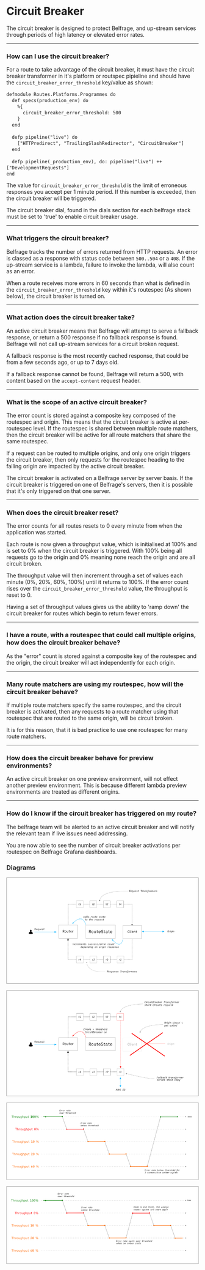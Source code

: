 # Circuit Breaker
The circuit breaker is designed to protect Belfrage, and up-stream services through periods of high latency or elevated error rates.

***

### How can I use the circuit breaker?
For a route to take advantage of the circuit breaker, it must have the circuit breaker transformer in it's platform or routspec pipieline and should have the `circuit_breaker_error_threshold` key/value as shown:

```
defmodule Routes.Platforms.Programmes do
  def specs(production_env) do
    %{
      circuit_breaker_error_threshold: 500
    }
  end

  defp pipeline("live") do
    ["HTTPredirect", "TrailingSlashRedirector", "CircuitBreaker"]
  end

  defp pipeline(_production_env), do: pipeline("live") ++ ["DevelopmentRequests"]
end

```
The value for `circuit_breaker_error_threshold` is the limit of erroneous responses you accept per 1 minute period. If this number is exceeded, then the circuit breaker will be triggered.

The circuit breaker dial, found in the dials section for each belfrage stack must be set to 'true' to enable circuit breaker usage.

***

### What triggers the circuit breaker?
Belfrage tracks the number of errors returned from HTTP requests. An error is classed as a response with status code between `500..504` or a `408`.
If the up-stream service is a lambda, failure to invoke the lambda, will also count as an error.

When a route receives more errors in 60 seconds than what is defined in the `circuit_breaker_error_threshold` key within it's routespec (As shown below), the circuit breaker is turned on.

***

### What action does the circuit breaker take?
An active circuit breaker means that Belfrage will attempt to serve a fallback response, or return a 500 response if no fallback response is found. Belfrage will not call up-stream services for a circuit broken request.

A fallback response is the most recently cached response, that could be from a few seconds ago, or up to 7 days old.

If a fallback response cannot be found, Belfrage will return a 500, with content based on the `accept-content` request header.

***

### What is the scope of an active circuit breaker?
The error count is stored against a composite key composed of the routespec and origin. This means that the circuit breaker is active at per-routespec level. If the routespec is shared between multiple route matchers, then the circuit breaker will be active for all route matchers that share the same routespec.

If a request can be routed to multiple origins, and only one origin triggers the circuit breaker, then only requests for the routespec heading to the failing origin are impacted by the active circuit breaker.

The circuit breaker is activated on a Belfrage server by server basis. If the circuit breaker is triggered on one of Belfrage's servers, then it is possible that it's only triggered on that one server.

***

### When does the circuit breaker reset?
The error counts for all routes resets to 0 every minute from when the application was started. 

Each route is now given a throughput value, which is initialised at 100% and is set to 0% when the circuit breaker is triggered. With 100% being all requests go to the origin and 0% meaning none reach the origin and are all circuit broken. 

The throughput value will then increment through a set of values each minute (0%, 20%, 60%, 100%) until it returns to 100%. If the error count rises over the `circuit_breaker_error_threshold` value, the throughput is reset to 0.

Having a set of throughput values gives us the ability to 'ramp down' the circuit breaker for routes which begin to return fewer errors. 

***

### I have a route, with a routespec that could call multiple origins, how does the circuit breaker behave?
As the "error" count is stored against a composite key of the routespec and the origin, the circuit breaker will act independently for each origin.

***

### Many route matchers are using my routespec, how will the circuit breaker behave?
If multiple route matchers specify the same routespec, and the circuit breaker is activated, then any requests to a route matcher using that routespec that are routed to the same origin, will be circuit broken.

It is for this reason, that it is bad practice to use one routespec for many route matchers.

***

### How does the circuit breaker behave for preview environments?
An active circuit breaker on one preview environment, will not effect another preview environment. This is because different lambda preview environments are treated as different origins.

***

### How do I know if the circuit breaker has triggered on my route?
The belfrage team will be alerted to an active circuit breaker and will notify the relevant team if live issues need addressing.

You are now able to see the number of circuit breaker activations per routespec on Belfrage Grafana dashboards.


### Diagrams
![non-circuit-broken-request](docs/img/non-circuit-broken-request.png "Non circuit broken request")

![circuit-broken-request](docs/img/circuit-broken-request.png "Circuit broken request")

![threshold-scenario1](docs/img/threshold-scenario1.png "Temporary origin fault flips circuit breaker")

![threshold-scenario2](docs/img/threshold-scenario2.png "A prolonged origin fault")


